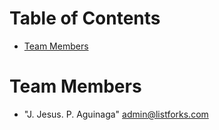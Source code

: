 
# Table of Contents

* [Team Members](#team-members)


# <a name="team-members"></a>Team Members
* "J. Jesus. P. Aguinaga" <admin@listforks.com>
